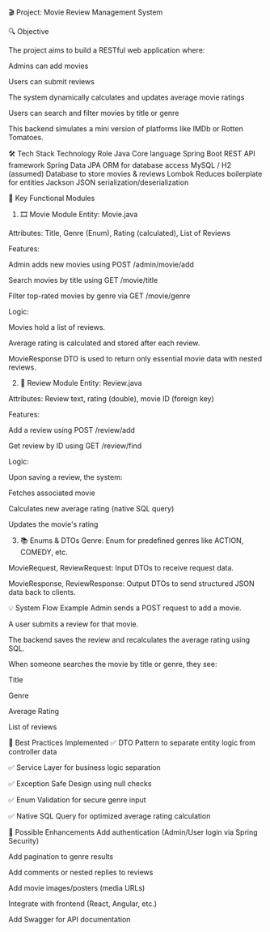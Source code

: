 🎬 Project: Movie Review Management System

🔍 Objective

The project aims to build a RESTful web application where:

Admins can add movies

Users can submit reviews

The system dynamically calculates and updates average movie ratings

Users can search and filter movies by title or genre

This backend simulates a mini version of platforms like IMDb or Rotten Tomatoes.

🛠️ Tech Stack
Technology	Role
Java	Core language
Spring Boot	REST API framework
Spring Data JPA	ORM for database access
MySQL / H2 (assumed)	Database to store movies & reviews
Lombok	Reduces boilerplate for entities
Jackson	JSON serialization/deserialization

🧩 Key Functional Modules
1. 🎞️ Movie Module
Entity: Movie.java

Attributes: Title, Genre (Enum), Rating (calculated), List of Reviews

Features:

Admin adds new movies using POST /admin/movie/add

Search movies by title using GET /movie/title

Filter top-rated movies by genre via GET /movie/genre

Logic:

Movies hold a list of reviews.

Average rating is calculated and stored after each review.

MovieResponse DTO is used to return only essential movie data with nested reviews.

2. 📝 Review Module
Entity: Review.java

Attributes: Review text, rating (double), movie ID (foreign key)

Features:

Add a review using POST /review/add

Get review by ID using GET /review/find

Logic:

Upon saving a review, the system:

Fetches associated movie

Calculates new average rating (native SQL query)

Updates the movie's rating

3. 📚 Enums & DTOs
Genre: Enum for predefined genres like ACTION, COMEDY, etc.

MovieRequest, ReviewRequest: Input DTOs to receive request data.

MovieResponse, ReviewResponse: Output DTOs to send structured JSON data back to clients.

💡 System Flow Example
Admin sends a POST request to add a movie.

A user submits a review for that movie.

The backend saves the review and recalculates the average rating using SQL.

When someone searches the movie by title or genre, they see:

Title

Genre

Average Rating

List of reviews

🧠 Best Practices Implemented
✅ DTO Pattern to separate entity logic from controller data

✅ Service Layer for business logic separation

✅ Exception Safe Design using null checks

✅ Enum Validation for secure genre input

✅ Native SQL Query for optimized average rating calculation

🚀 Possible Enhancements
Add authentication (Admin/User login via Spring Security)

Add pagination to genre results

Add comments or nested replies to reviews

Add movie images/posters (media URLs)

Integrate with frontend (React, Angular, etc.)

Add Swagger for API documentation

          
  
                    
